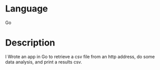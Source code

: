 Language
=
Go

Description
=
I Wrote an app in Go to retrieve a csv file from an http address, do some data analysis, and print a results csv.
